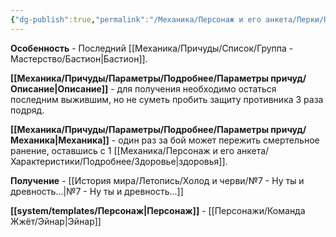 ```yaml
---
{"dg-publish":true,"permalink":"/Механика/Персонаж и его анкета/Перки/Последний бастион/","noteIcon":"","created":"2025-09-07T13:19:29.854+03:00","updated":"2025-09-07T15:16:42.610+03:00"}
---
```


**Особенность** - Последний [[Механика/Причуды/Список/Группа - Мастерство/Бастион\|Бастион]].

**[[Механика/Причуды/Параметры/Подробнее/Параметры причуд/Описание\|Описание]]** - для получения необходимо остаться последним выжившим, но не суметь пробить защиту противника 3 раза подряд. 

**[[Механика/Причуды/Параметры/Подробнее/Параметры причуд/Механика\|Механика]]** - один раз за бой может пережить смертельное ранение, оставшись с 1 [[Механика/Персонаж и его анкета/Характеристики/Подробнее/Здоровье\|здоровья]]. 

**Получение** - [[История мира/Летопись/Холод и черви/№7 - Ну ты и древность...\|№7 - Ну ты и древность...]]

**[[system/templates/Персонаж\|Персонаж]]** - [[Персонажи/Команда Жжёт/Эйнар\|Эйнар]]